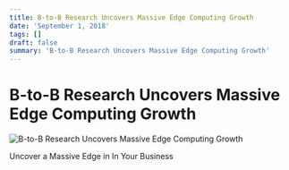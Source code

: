 ```yaml
---
title: B-to-B Research Uncovers Massive Edge Computing Growth
date: 'September 1, 2018'
tags: []
draft: false
summary: 'B-to-B Research Uncovers Massive Edge Computing Growth'
---
```


# B-to-B Research Uncovers Massive Edge Computing Growth

![B-to-B Research Uncovers Massive Edge Computing Growth](/images/blog/B_to_B_Research_Uncovers_Massive_Edge_Computing_Gr_1.jpg)

Uncover a Massive Edge in In Your Business
